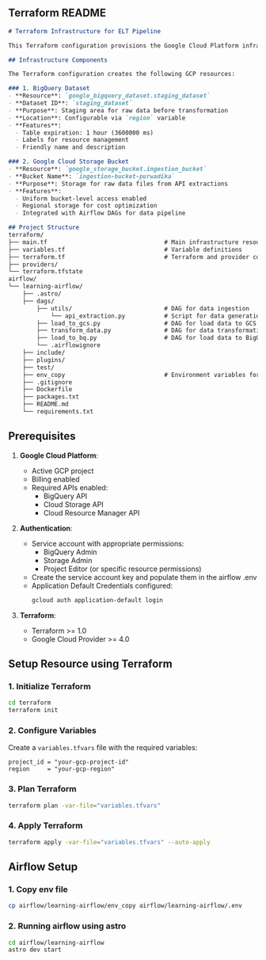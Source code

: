 
## Terraform README

```markdown:%2FUsers%2Friodpp%2FDocuments%2FFreelance%2FSharing%2Felt_airflow_bq%2Fterraform%2FREADME.md
# Terraform Infrastructure for ELT Pipeline

This Terraform configuration provisions the Google Cloud Platform infrastructure required for the ELT pipeline using Apache Airflow, Google Cloud Storage, and BigQuery.

## Infrastructure Components

The Terraform configuration creates the following GCP resources:

### 1. BigQuery Dataset
- **Resource**: `google_bigquery_dataset.staging_dataset`
- **Dataset ID**: `staging_dataset`
- **Purpose**: Staging area for raw data before transformation
- **Location**: Configurable via `region` variable
- **Features**:
  - Table expiration: 1 hour (3600000 ms)
  - Labels for resource management
  - Friendly name and description

### 2. Google Cloud Storage Bucket
- **Resource**: `google_storage_bucket.ingestion_bucket`
- **Bucket Name**: `ingestion-bucket-purwadika`
- **Purpose**: Storage for raw data files from API extractions
- **Features**:
  - Uniform bucket-level access enabled
  - Regional storage for cost optimization
  - Integrated with Airflow DAGs for data pipeline

## Project Structure
terraform/
├── main.tf                                 # Main infrastructure resources
├── variables.tf                            # Variable definitions
├── terraform.tf                            # Terraform and provider configuration
├── providers/
└── terraform.tfstate
airflow/
└── learning-airflow/
    ├── .astro/
    ├── dags/
        ├── utils/                          # DAG for data ingestion
            └── api_extraction.py           # Script for data generation
        ├── load_to_gcs.py                  # DAG for load data to GCS
        ├── transform_data.py               # DAG for data transformation
        ├── load_to_bq.py                   # DAG for load data to BigQuery
        └── .airflowignore
    ├── include/
    ├── plugins/
    ├── test/
    ├── env_copy                            # Environment variables for Airflow
    ├── .gitignore
    ├── Dockerfile
    ├── packages.txt
    ├── README.md
    └── requirements.txt

```


## Prerequisites

1. **Google Cloud Platform**:
   - Active GCP project
   - Billing enabled
   - Required APIs enabled:
     - BigQuery API
     - Cloud Storage API
     - Cloud Resource Manager API

2. **Authentication**:
   - Service account with appropriate permissions:
     - BigQuery Admin
     - Storage Admin
     - Project Editor (or specific resource permissions)
   - Create the service account key and populate them in the airflow .env
   - Application Default Credentials configured:
     ```bash
     gcloud auth application-default login
     ```

3. **Terraform**:
   - Terraform >= 1.0
   - Google Cloud Provider >= 4.0

## Setup Resource using Terraform

### 1. Initialize Terraform
```bash
cd terraform
terraform init
```

### 2. Configure Variables
Create a `variables.tfvars` file with the required variables:
```hcl
project_id = "your-gcp-project-id"
region     = "your-gcp-region"
```

### 3. Plan Terraform
```bash
terraform plan -var-file="variables.tfvars"
```

### 4. Apply Terraform
```bash
terraform apply -var-file="variables.tfvars" --auto-apply
```

## Airflow Setup
### 1. Copy env file
```bash
cp airflow/learning-airflow/env_copy airflow/learning-airflow/.env
```

### 2. Running airflow using astro
```bash
cd airflow/learning-airflow
astro dev start
```


